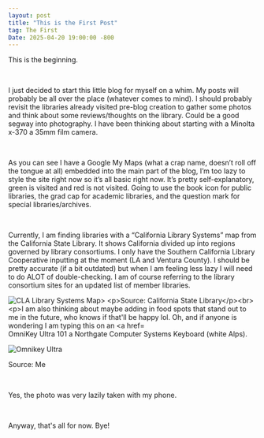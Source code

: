 ```yaml
---
layout: post
title: "This is the First Post"
tag: The First
Date: 2025-04-20 19:00:00 -800
---
```

<div class="Body1">
<p>This is the beginning.</p><br>

<p>I just decided to start this little blog for myself on a whim. My posts will probably be all over the place (whatever comes to mind). I should probably revisit the libraries already visited pre-blog creation to gather some photos and think about some reviews/thoughts on the library. Could be a good segway into photography. I have been thinking about starting with a Minolta x-370 a 35mm film camera.</p><br>

<p>As you can see I have a Google My Maps (what a crap name, doesn’t roll off the tongue at all) embedded into the main part of the blog, I’m too lazy to style the site right now so it’s all basic right now. It’s pretty self-explanatory, green is visited and red is not visited. Going to use the book icon for public libraries, the grad cap for academic libraries, and the question mark for special libraries/archives.</p><br>

<p>Currently, I am finding libraries with a “California Library Systems” map from the California State Library. It shows California divided up into regions governed by library consortiums. I only have the Southern California Library Cooperative inputting at the moment (LA and Ventura County). I should be pretty accurate (if a bit outdated) but when I am feeling less lazy I will need to do ALOT of double-checking. I am of course referring to the library consortium sites for an updated list of member libraries.</p>
<img src="Library-Website/images/CLA-Library-Systems-Map.jpeg" alt="CLA Library Systems Map>
<p>Source: California State Library</p><br>

<p>I am also thinking about maybe adding in food spots that stand out to me in the future, who knows if that'll be happy lol. Oh, and if anyone is wondering I am typing this on an <a href="https://web.archive.org/web/20240201173640/https://deskthority.net/wiki/Northgate_OmniKey/101">OmniKey Ultra 101</a> a Northgate Computer Systems Keyboard (white Alps).</p>
<img src="Library-Website/images/omnikey101.jpg" alt="Omnikey Ultra">
<p>Source: Me</p><br>

<p>Yes, the photo was very lazily taken with my phone.</p><br>

<p>Anyway, that's all for now. Bye!</p>
</div>

